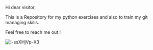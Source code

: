 Hi dear visitor,

This is a Repository for my python exercises and also to train my git managing skills.

Feel free to reach me out !




![i-ssXHjVp-X3](https://github.com/BelzebuDX/py/assets/158005199/38e4cf2d-42e6-4f5e-a065-50e376c448de)
